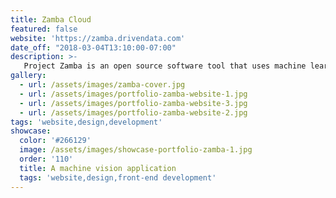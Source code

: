 ```yaml
---
title: Zamba Cloud
featured: false
website: 'https://zamba.drivendata.com'
date_off: "2018-03-04T13:10:00-07:00"
description: >-
   Project Zamba is an open source software tool that uses machine learning to identify wildlife from camera trap footage. I was responsible for the front-end design and implementation of the user interface, marketing and documentation pages. This project was developed by DrivenData.
gallery:
  - url: /assets/images/zamba-cover.jpg
  - url: /assets/images/portfolio-zamba-website-1.jpg
  - url: /assets/images/portfolio-zamba-website-3.jpg
  - url: /assets/images/portfolio-zamba-website-2.jpg
tags: 'website,design,development'
showcase:
  color: '#266129'
  image: /assets/images/showcase-portfolio-zamba-1.jpg
  order: '110'
  title: A machine vision application
  tags: 'website,design,front-end development'
---
```


